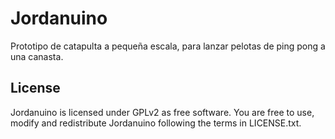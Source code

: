# Jordanuino
Prototipo de catapulta a pequeña escala, para lanzar pelotas de ping pong a una canasta.

## License

Jordanuino is licensed under GPLv2 as free software. You are free to use, modify and redistribute Jordanuino following the terms in LICENSE.txt.
